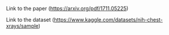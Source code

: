 Link to the paper (https://arxiv.org/pdf/1711.05225)

Link to the dataset (https://www.kaggle.com/datasets/nih-chest-xrays/sample)
